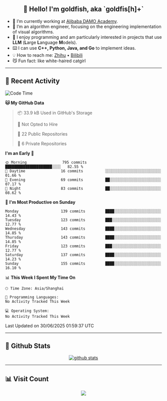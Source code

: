 
<h2 align="center">👋 Hello! I'm goldfish, aka `goldfis[h]+`</h2>

- 📍 I’m currently working at [Alibaba DAMO Academy](https://damo.alibaba.com/).  
- 🌱 I’m an algorithm engineer, focusing on the engineering implementation of visual algorithms.  
- 💬 I enjoy programming and am particularly interested in projects that use **LLM** (**L**arge **L**anguage **M**odels).   
- ⌨️ I can use **C++, Python, Java, and Go** to implement ideas.  
- 💡 How to reach me: [Zhihu](https://www.zhihu.com/people/goldfishh) • [Bilibili](https://space.bilibili.com/11349246)  
- 😼 Fun fact: like white-haired catgirl  

-------

## 🔧 Recent Activity

<!--START_SECTION:waka-->
![Code Time](http://img.shields.io/badge/Code%20Time-94%20hrs%2014%20mins-blue)

**🐱 My GitHub Data** 

> 📦 33.9 kB Used in GitHub's Storage 
 > 
> 🚫 Not Opted to Hire
 > 
> 📜 22 Public Repositories 
 > 
> 🔑 6 Private Repositories 
 > 
**I'm an Early 🐤** 

```text
🌞 Morning                795 commits         █████████████████████░░░░   82.55 % 
🌆 Daytime                16 commits          ░░░░░░░░░░░░░░░░░░░░░░░░░   01.66 % 
🌃 Evening                69 commits          ██░░░░░░░░░░░░░░░░░░░░░░░   07.17 % 
🌙 Night                  83 commits          ██░░░░░░░░░░░░░░░░░░░░░░░   08.62 % 
```
📅 **I'm Most Productive on Sunday** 

```text
Monday                   139 commits         ████░░░░░░░░░░░░░░░░░░░░░   14.43 % 
Tuesday                  123 commits         ███░░░░░░░░░░░░░░░░░░░░░░   12.77 % 
Wednesday                143 commits         ████░░░░░░░░░░░░░░░░░░░░░   14.85 % 
Thursday                 143 commits         ████░░░░░░░░░░░░░░░░░░░░░   14.85 % 
Friday                   123 commits         ███░░░░░░░░░░░░░░░░░░░░░░   12.77 % 
Saturday                 137 commits         ████░░░░░░░░░░░░░░░░░░░░░   14.23 % 
Sunday                   155 commits         ████░░░░░░░░░░░░░░░░░░░░░   16.10 % 
```


📊 **This Week I Spent My Time On** 

```text
🕑︎ Time Zone: Asia/Shanghai

💬 Programming Languages: 
No Activity Tracked This Week

💻 Operating System: 
No Activity Tracked This Week
```


 Last Updated on 30/06/2025 01:59:37 UTC
<!--END_SECTION:waka-->

-------

## 📆 Github Stats

<p align="center">
    <a href="https://github.com/anuraghazra/github-readme-stats">
      <img src="https://github-readme-stats.vercel.app/api?username=goldfishh&show_icons=true&theme=dracula" alt="github stats" />
    </a>
</p>

-------

## 📊 Visit Count

<p align="center">
  <a href="https://count.getloli.com/"><img src="https://count.getloli.com/get/@:goldfishh?theme=rule34"></a>
</p>
